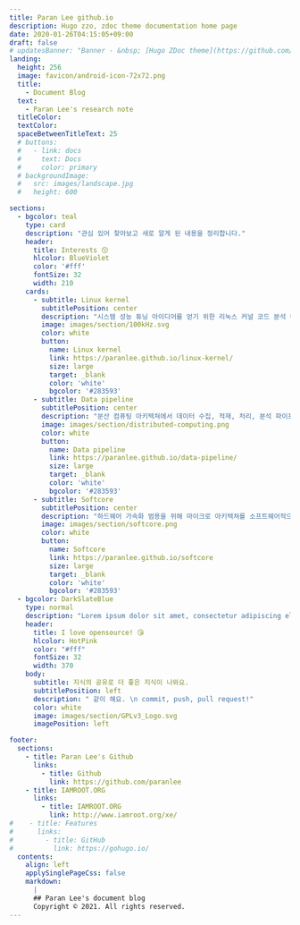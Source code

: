 ```yaml
---
title: Paran Lee github.io
description: Hugo zzo, zdoc theme documentation home page
date: 2020-01-26T04:15:05+09:00
draft: false
# updatesBanner: "Banner - &nbsp; [Hugo ZDoc theme](https://github.com/zzossig/hugo-theme-zdoc) &nbsp; just arrived"
landing:
  height: 256
  image: favicon/android-icon-72x72.png
  title:
    - Document Blog
  text:
    - Paran Lee's research note
  titleColor:
  textColor:
  spaceBetweenTitleText: 25
  # buttons:
  #   - link: docs
  #     text: Docs
  #     color: primary
  # backgroundImage: 
  #   src: images/landscape.jpg
  #   height: 600

sections:
  - bgcolor: teal
    type: card
    description: "관심 있어 찾아보고 새로 알게 된 내용을 정리합니다."
    header: 
      title: Interests 😚
      hlcolor: BlueViolet
      color: '#fff'
      fontSize: 32
      width: 210 
    cards:
      - subtitle: Linux kernel
        subtitlePosition: center
        description: "시스템 성능 튜닝 아이디어를 얻기 위한 리눅스 커널 코드 분석 내용을 정리하는 스터디 노트입니다."
        image: images/section/100kHz.svg
        color: white
        button: 
          name: Linux kernel
          link: https://paranlee.github.io/linux-kernel/
          size: large
          target: _blank
          color: 'white'
          bgcolor: '#283593'
      - subtitle: Data pipeline
        subtitlePosition: center
        description: "분산 컴퓨팅 아키텍쳐에서 데이터 수집, 적재, 처리, 분석 파이프라인 관련 연구 노트입니다. \n이파란 커리어의 메인 도메인입니다."
        image: images/section/distributed-computing.png
        color: white
        button: 
          name: Data pipeline
          link: https://paranlee.github.io/data-pipeline/
          size: large
          target: _blank
          color: 'white'
          bgcolor: '#283593'
      - subtitle: Softcore
        subtitlePosition: center
        description: "하드웨어 가속화 범용을 위해 마이크로 아키텍쳐를 소프트웨어적으로 다루는 연구 노트입니다."
        image: images/section/softcore.png
        color: white
        button: 
          name: Softcore
          link: https://paranlee.github.io/softcore
          size: large
          target: _blank
          color: 'white'
          bgcolor: '#283593'
  - bgcolor: DarkSlateBlue
    type: normal
    description: "Lorem ipsum dolor sit amet, consectetur adipiscing elit. Fusce id eleifend erat. Integer eget mattis augue. Suspendisse semper laoreet tortor sed convallis. Nulla ac euismod lorem"
    header:
      title: I love opensource! 😘
      hlcolor: HotPink 
      color: "#fff"
      fontSize: 32
      width: 370
    body:
      subtitle: 지식의 공유로 더 좋은 지식이 나와요.
      subtitlePosition: left
      description: " 같이 해요. \n commit, push, pull request!"
      color: white
      image: images/section/GPLv3_Logo.svg
      imagePosition: left

footer:
  sections:
    - title: Paran Lee's Github
      links:
        - title: Github
          link: https://github.com/paranlee
    - title: IAMROOT.ORG
      links:
        - title: IAMROOT.ORG
          link: http://www.iamroot.org/xe/
#    - title: Features
#      links:
#        - title: GitHub
#          link: https://gohugo.io/
  contents: 
    align: left
    applySinglePageCss: false
    markdown:
      |
      ## Paran Lee's document blog
      Copyright © 2021. All rights reserved.
---
```

